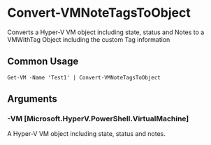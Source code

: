 # Convert-VMNoteTagsToObject

Converts a Hyper-V VM object including state, status and Notes to a VMWithTag Object including the custom Tag information

## Common Usage

    Get-VM -Name 'Test1' | Convert-VMNoteTagsToObject

## Arguments

### -VM [Microsoft.HyperV.PowerShell.VirtualMachine]

A Hyper-V VM object including state, status and notes.